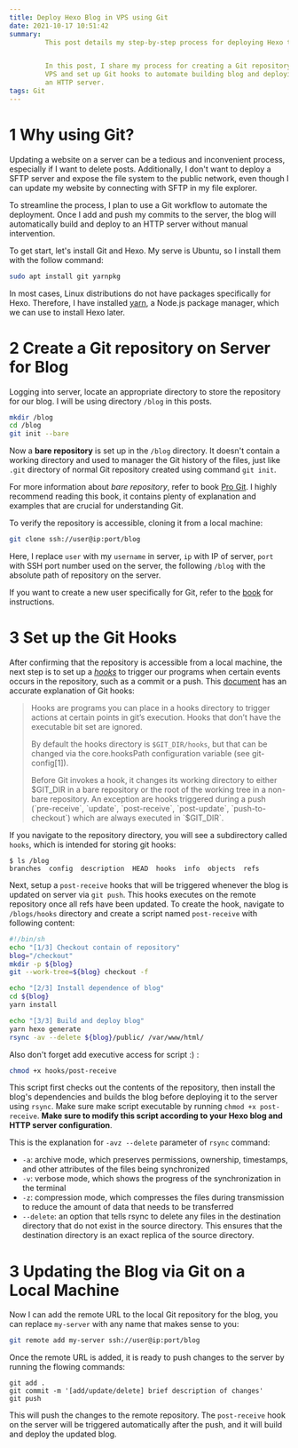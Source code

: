 ```yaml
---
title: Deploy Hexo Blog in VPS using Git
date: 2021-10-17 10:51:42
summary:
         This post details my step-by-step process for deploying Hexo to my VPS.


         In this post, I share my process for creating a Git repository in my
         VPS and set up Git hooks to automate building blog and deploying it to
         an HTTP server.
tags: Git
---
```


1 Why using Git?
================

Updating a website on a server can be a tedious and inconvenient process,
especially if I want to delete posts. Additionally,  I don't want to deploy a
SFTP server and expose the file system to the public network, even though I
can update my website by connecting with SFTP in my file explorer. 

To streamline the process, I plan to use a Git workflow to automate the
deployment. Once I add and push my commits to the server, the blog will
automatically build and deploy to an HTTP server without manual intervention.

To get start, let's install Git and Hexo. My serve is Ubuntu, so I install
them with the follow command:

```bash
sudo apt install git yarnpkg
```

In most cases, Linux distributions do not have packages specifically for Hexo. 
Therefore, I have installed [yarn](https://yarnpkg.com), a Node.js package
manager, which we can use to install Hexo later. 

# 2 Create a Git repository on Server for Blog

Logging into server, locate an appropriate directory to store the repository
for our blog. I will be using directory `/blog` in this posts.

~~~bash
mkdir /blog
cd /blog
git init --bare
~~~

Now a **bare repository** is set up in the `/blog` directory. It doesn't
contain a working directory and used to manager the Git history of the files,
just like `.git` directory of normal Git repository created using command `git
init`.

For more information about *bare repository*, refer to book
[Pro Git][1]. I highly recommend reading this book, it contains plenty
of explanation and examples that are crucial for understanding Git.

To verify the repository is accessible, cloning it from a local machine:

~~~bash
git clone ssh://user@ip:port/blog
~~~

Here, I replace `user` with my `username` in server, `ip` with IP of server,
`port` with SSH port number used on the server, the following `/blog` with
the absolute path of repository on the server. 

If you want to create a new user specifically for Git,
refer to the [book][2] for instructions.

3 Set up the Git Hooks
======================

After confirming that the repository is accessible from a local machine, the
next step is to set up a *[hooks][3]* to trigger our programs when certain
events occurs in the repository, such as a commit or a push.
This [document][3] has an accurate explanation of Git hooks:

> Hooks are programs you can place in a hooks directory to trigger actions at
> certain points in git’s execution. Hooks that don’t have the executable bit
> set are ignored.
> 
> By default the hooks directory is `$GIT_DIR/hooks`, but that can be changed
> via the core.hooksPath configuration variable (see git-config\[1\]).
> 
> Before Git invokes a hook, it changes its working directory to either $GIT_DIR
> in a bare repository or the root of the working tree in a non-bare repository.
> An exception are hooks triggered during a push (`pre-receive`, `update`, 
> `post-receive`, `post-update`, `push-to-checkout`) which are always executed
> in `$GIT_DIR`.

If you navigate to the repository directory, you will see a subdirectory called
`hooks`, which is intended for storing git hooks:

~~~command
$ ls /blog
branches  config  description  HEAD  hooks  info  objects  refs
~~~

Next, setup a `post-receive` hooks that will be triggered whenever the blog is
updated on server via `git push`. This hooks executes on the remote repository
once all refs have been updated. To create the hook, navigate to `/blogs/hooks`
directory and create a script named `post-receive` with following content:

~~~bash
#!/bin/sh
echo "[1/3] Checkout contain of repository"
blog="/checkout"
mkdir -p ${blog}
git --work-tree=${blog} checkout -f

echo "[2/3] Install dependence of blog"
cd ${blog}
yarn install

echo "[3/3] Build and deploy blog"
yarn hexo generate
rsync -av --delete ${blog}/public/ /var/www/html/
~~~

Also don't forget add executive access for script :) :

```bash
chmod +x hooks/post-receive
```

This script first checks out the contents of the repository, then install the
blog's dependencies and builds the blog before deploying it to the server using
`rsync`. Make sure make script executable by running `chmod +x post-receive`.
**Make sure to modify this script according to your Hexo blog and HTTP server
configuration**.

This is the explanation for `-avz --delete` parameter of `rsync` command:

* `-a`: archive mode, which preserves permissions, ownership, timestamps,
   and other attributes of the files being synchronized
* `-v`: verbose mode, which shows the progress of the synchronization
  in the terminal
* `-z`: compression mode, which compresses the files during transmission to
   reduce the amount of data that needs to be transferred
* `--delete`: an option that tells rsync to delete any files in the destination
   directory that do not exist in the source directory. This ensures that
   the destination directory is an exact replica of the source directory.

3 Updating the Blog via Git on a Local Machine
==============================================

Now I can add the remote URL to the local Git repository for the blog, you can
replace `my-server` with any name that makes sense to you:

```bash
git remote add my-server ssh://user@ip:port/blog
```

Once the remote URL is added, it is ready to push changes to the server by
running the flowing commands:

```
git add .
git commit -m '[add/update/delete] brief description of changes'
git push
```

This will push the changes to the remote repository. The `post-receive` hook on
the server will be triggered automatically after the push, and it will build and
deploy the updated blog.

[1]: https://www.git-scm.com/book/en/v2/Git-on-the-Server-Getting-Git-on-a-Server#_getting_git_on_a_server
[2]: https://www.git-scm.com/book/en/v2/Git-on-the-Server-Setting-Up-the-Server
[3]: https://www.git-scm.com/docs/githooks